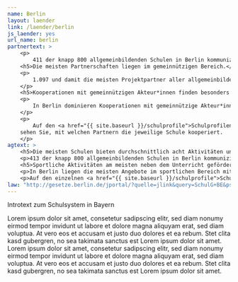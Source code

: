 ```yaml
---
name: Berlin
layout: laender
link: /laender/berlin
js_laender: yes
url_name: berlin
partnertext: >
    <p>
        411 der knapp 800 allgemeinbildenden Schulen in Berlin kommunizieren ihre Partnerschaften an die Senatsverwaltung für Bildung, Jugend und Familie. Insgesamt gehen diese Schulen knapp 3.000 Partnerschaften mit externen Organisationen ein, darunter mit gemeinnützigen sowie privatwirtschaftlichen Akteur*innen und Akteur*innen aus dem öffentlichen Sektor, Partnerschulen, Verbänden und religiösen Einrichtungen. Durchschnittlich kommen sieben Partnerschaften in knapp drei Themengebieten auf eine Schule.</p>
    <h5>Die meisten Partnerschaften liegen im gemeinnützigen Bereich.</h5>
    <p>
        1.097 und damit die meisten Projektpartner aller allgemeinbildenden Schulen kommen aus dem gemeinnützigen  Bereich (37%), gefolgt von 886 Partnerorganisationen aus dem öffentlichen (30%) und 550 aus dem wirtschaftlichen Bereich (19%). Weitere 246 (8%) Partnerschaften finden mit anderen Schulen statt, 42 (1%) mit religiösen Einrichtungen und 34 (1%) mit Verbänden, Kammern und Genossenschaften. 119 Partnerschaften (4%) konnten nicht eindeutig zugeordnet werden und fallen unter die Kategorie Unbestimmt.
    </p>
    <h5>Kooperationen mit gemeinnützigen Akteur*innen finden besonders an Grundschulen und Sekundarschulen statt.</h5>
    <p>
        In Berlin dominieren Kooperationen mit gemeinnützige Akteur*innen besonders an Grundschulen. So kommen auf eine Grundschule durchschnittlich drei Partnerschaften mit einer gemeinnützigen Organisation. Auf Sekundarschulen rund 3,5  Partnerschaften. Öffentlichen Akteur*innen sind besonders für Grundschulen mit durchschnittlich 2,5 Partnerschaften und Gymnasien mit durchschnittlich 2,3 Partnerschaften bedeutsam. Mit durchschnittlich zwei Partnerschaften pro Schule sind Akteur*innen aus dem Wirtschaftsbereich besonders an Sekundarschulen vertreten, gefolgt von durchschnittlich 1,6 Partnerschaften an Beruflichen Schulen.
    </p>
    <p>
        Auf den <a href="{{ site.baseurl }}/schulprofile">Schulprofilen</a>
    sehen Sie, mit welchen Partnern die jeweilige Schule kooperiert.
    </p>
agtext: >
    <h5>Die meisten Schulen bieten durchschnittlich acht Aktivitäten und Projekte zu mindestens vier verschiedenen Themen an.</h5>
    <p>413 der knapp 800 allgemeinbildenden Schulen in Berlin kommunizieren ihre Projekte und Aktivitäten an die Senatsverwaltung für Bildung, Jugend und Familie. Insgesamt bieten sie über 3.300 Aktivitäten zu den Themen Umwelt, Sport, Musik und Tanz, Gesellschaft und Partizipation, Literatur und Medien, Handwerk, Kunst und Kultur, Naturwissenschaft und Technik, Berufsorientierung und Sprachen an.</p>
    <h5>Sportliche Aktivitäten am meisten neben dem Unterricht gefördert.</h5>
    <p>In Berlin liegen die meisten Angebote im sportlichen Bereich mit 86%,  gefolgt von den musikalischen, die an rund 76% der Schulen angeboten werden. Etwas mehr als die Hälfte (52 %) der Schulen bieten Aktivitäten mit künstlerischem bzw. kulturellen Bezug an. Nach unserer Datengrundlage bietet nur ein geringer Anteil der Schulen (5%) ihren Schüler*innen berufsorientierte Angebote an.</p>
    <p>Auf den einzelnen <a href="{{ site.baseurl }}/schulprofile">Schulprofilen</a> sehen Sie, welche Aktivitäten und Projekte die Schulen für ihre Schüler*innen bereithalten.</p>
law: "http://gesetze.berlin.de/jportal/?quelle=jlink&query=SchulG+BE&psml=bsbeprod.psml&max=true&aiz=true"
---
```

Introtext zum Schulsystem in Bayern

Lorem ipsum dolor sit amet, consetetur sadipscing elitr, sed diam nonumy eirmod tempor invidunt ut labore et dolore
magna aliquyam erat, sed diam voluptua. At vero eos et accusam et justo duo dolores et ea rebum. Stet clita kasd
gubergren, no sea takimata sanctus est Lorem ipsum dolor sit amet. Lorem ipsum dolor sit amet, consetetur sadipscing
elitr, sed diam nonumy eirmod tempor invidunt ut labore et dolore magna aliquyam erat, sed diam voluptua. At vero eos
et accusam et justo duo dolores et ea rebum. Stet clita kasd gubergren, no sea takimata sanctus est Lorem ipsum dolor
sit amet.